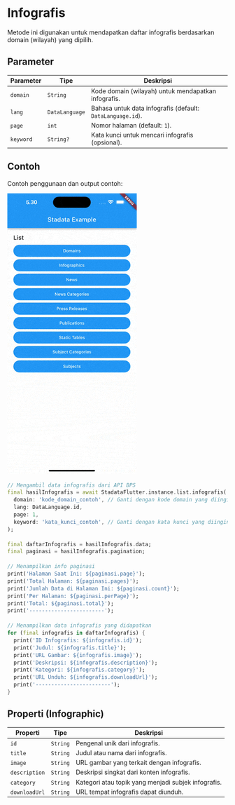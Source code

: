 # Infografis

Metode ini digunakan untuk mendapatkan daftar infografis berdasarkan domain (wilayah) yang dipilih.

## Parameter

| Parameter | Tipe           | Deskripsi                                                  |
| --------- | -------------- | ---------------------------------------------------------- |
| `domain`  | `String`       | Kode domain (wilayah) untuk mendapatkan infografis.        |
| `lang`    | `DataLanguage` | Bahasa untuk data infografis (default: `DataLanguage.id`). |
| `page`    | `int`          | Nomor halaman (default: `1`).                              |
| `keyword` | `String?`      | Kata kunci untuk mencari infografis (opsional).            |

## Contoh

Contoh penggunaan dan output contoh:

![Preview](/gif/infographics.gif)

```dart
// Mengambil data infografis dari API BPS
final hasilInfografis = await StadataFlutter.instance.list.infografis(
  domain: 'kode_domain_contoh', // Ganti dengan kode domain yang diinginkan
  lang: DataLanguage.id,
  page: 1,
  keyword: 'kata_kunci_contoh', // Ganti dengan kata kunci yang diinginkan atau null
);

final daftarInfografis = hasilInfografis.data;
final paginasi = hasilInfografis.pagination;

// Menampilkan info paginasi
print('Halaman Saat Ini: ${paginasi.page}');
print('Total Halaman: ${paginasi.pages}');
print('Jumlah Data di Halaman Ini: ${paginasi.count}');
print('Per Halaman: ${paginasi.perPage}');
print('Total: ${paginasi.total}');
print('------------------------');

// Menampilkan data infografis yang didapatkan
for (final infografis in daftarInfografis) {
  print('ID Infografis: ${infografis.id}');
  print('Judul: ${infografis.title}');
  print('URL Gambar: ${infografis.image}');
  print('Deskripsi: ${infografis.description}');
  print('Kategori: ${infografis.category}');
  print('URL Unduh: ${infografis.downloadUrl}');
  print('------------------------');
}
```

## Properti (Infographic)

| Properti      | Tipe     | Deskripsi                                           |
| ------------- | -------- | --------------------------------------------------- |
| `id`          | `String` | Pengenal unik dari infografis.                      |
| `title`       | `String` | Judul atau nama dari infografis.                    |
| `image`       | `String` | URL gambar yang terkait dengan infografis.          |
| `description` | `String` | Deskripsi singkat dari konten infografis.           |
| `category`    | `String` | Kategori atau topik yang menjadi subjek infografis. |
| `downloadUrl` | `String` | URL tempat infografis dapat diunduh.                |
